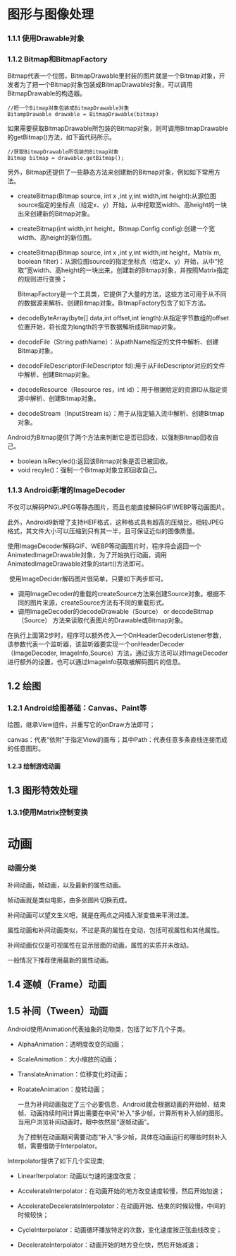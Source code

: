 # 图形与图像处理

### 1.1.1 使用Drawable对象

### 1.1.2 Bitmap和BitmapFactory

​	Bitmap代表一个位图，BitmapDrawable里封装的图片就是一个Bitmap对象，开发者为了把一个Bitmap对象包装成BitmapDrawable对象，可以调用BitmapDrawable的构造器。

```
//把一个Bitmap对象包装成BitmapDrawable对象
BitampDrawable drawable = BitmapDrawable(bitmap)
```

如果需要获取BitmapDrawable所包装的Bitmap对象，则可调用BitmapDrawable的getBitmap()方法，如下面代码所示。

```
//获取BitmapDrawable所包装的Bitmap对象
Bitmap bitmap = drawable.getBitmap();
```

另外，Bitmap还提供了一些静态方法来创建新的Bitmap对象，例如如下常用方法。

- createBitmap(Bitmap source, int x ,int y,int width,int height):从源位图source指定的坐标点（给定x、y）开始，从中挖取宽width、高height的一块出来创建新的Bitmap对象。

- createBitmap(int width,int height，Bitmap.Config config):创建一个宽width、高height的新位图。

- createBitmap(Bitmap source, int x ,int y,int width,int height，Matrix m, boolean filter)：从源位图source的指定坐标点（给定x、y）开始，从中“挖取”宽width、高height的一块出来，创建新的Bitmap对象，并按照Matrix指定的规则进行变换；

  
  
  BitmapFactory是一个工具类，它提供了大量的方法，这些方法可用于从不同的数据源来解析、创建Bitmap对象。BitmapFactory包含了如下方法。

- decodeByteArray(byte[] data,int offset,int length):从指定字节数组的offset位置开始，将长度为length的字节数据解析成Bitmap对象。
- decodeFile（String pathName）：从pathName指定的文件中解析、创建Bitmap对象。
- decodeFileDescriptor(FileDescriptor fd):用于从FileDescriptor对应的文件中解析、创建Bitmap对象。
- decodeResource（Resource res，int id）：用于根据给定的资源ID从指定资源中解析、创建Bitmap对象。
- decodeStream（InputStream is）：用于从指定输入流中解析、创建Bitmap对象。

Android为Bitmap提供了两个方法来判断它是否已回收，以强制Bitmap回收自己。

- boolean isRecyled():返回该Bitmap对象是否已被回收。
- void recyle()：强制一个Bitmap对象立即回收自己。





### 1.1.3 Android新增的ImageDecoder

不仅可以解码PNG\JPEG等静态图片，而且也能直接解码GIF\WEBP等动画图片。

此外，Android9新增了支持HEIF格式，这种格式具有超高的压缩比，相较JPEG格式，其文件大小可以压缩到只有其一半，且可保证近似的图像质量。

​	使用ImageDecoder解码GIF、WEBP等动画图片时，程序将会返回一个AnimatedImageDrawable对象，为了开始执行动画，调用AnimatedImageDrawable对象的start()方法即可。

​	使用ImageDecider解码图片很简单，只要如下两步即可。

- 调用ImageDecoder的重载的createSource方法来创建Source对象。根据不同的图片来源，createSource方法有不同的重载形式。
- 调用ImageDecoder的decodeDrawable（Source） or decodeBitmap（Source） 方法来读取代表图片的Drawable或Bitmap对象。

在执行上面第2步时，程序可以额外传入一个OnHeaderDecoderListener参数，该参数代表一个监听器，该监听器要实现一个onHeaderDecoder（ImageDecoder, ImageInfo,Source）方法，通过该方法可以对ImageDecoder进行额外的设置，也可以通过ImageInfo获取被解码图片的信息。



## 1.2 绘图

### 1.2.1 Android绘图基础：Canvas、Paint等

绘图，继承View组件，并重写它的onDraw方法即可；

canvas：代表“依附”于指定View的画布；其中Path：代表任意多条直线连接而成的任意图形。

#### 1.2.3 绘制游戏动画



## 1.3 图形特效处理

### 1.3.1使用Matrix控制变换





# 动画

### 动画分类

补间动画，帧动画，以及最新的属性动画。

帧动画就是类似电影，由多张图片切换而成。

补间动画可以望文生义吧，就是在两点之间插入渐变值来平滑过渡。

属性动画和补间动画类似，不过是真的属性在变动，包括可视属性和其他属性。

补间动画仅仅是可视属性在显示层面的动画，属性的实质并未改动。

一般情况下推荐使用最新的属性动画。



## 1.4 逐帧（Frame）动画

## 1.5 补间（Tween）动画

Android使用Animation代表抽象的动物类，包括了如下几个子类。

- AlphaAnimation：透明度改变的动画；

- ScaleAnimation：大小缩放的动画；

- TranslateAnimation：位移变化的动画；

- RoatateAnimation：旋转动画；

  一旦为补间动画指定了三个必要信息，Android就会根据动画的开始帧、结束帧、动画持续时间计算出需要在中间“补入”多少帧，计算所有补入帧的图形。当用户浏览补间动画时，眼中依然是“逐帧动画”。

  为了控制在动画期间需要动态“补入”多少帧，具体在动画运行的哪些时刻补入帧，需要借助于Interpolator。

Interpolator提供了如下几个实现类;

- LinearIterpolator: 动画以匀速的速度改变；

- AccelerateInterpolator：在动画开始的地方改变速度较慢，然后开始加速；

- AccelerateDecelerateInterpolator：在动画开始、结束的时候较慢，中间的时候较快；

- CycleInterpolator：动画循环播放特定的次数，变化速度按正弦曲线改变；

- DecelerateInterpolator：动画开始的地方变化快，然后开始减速；

  